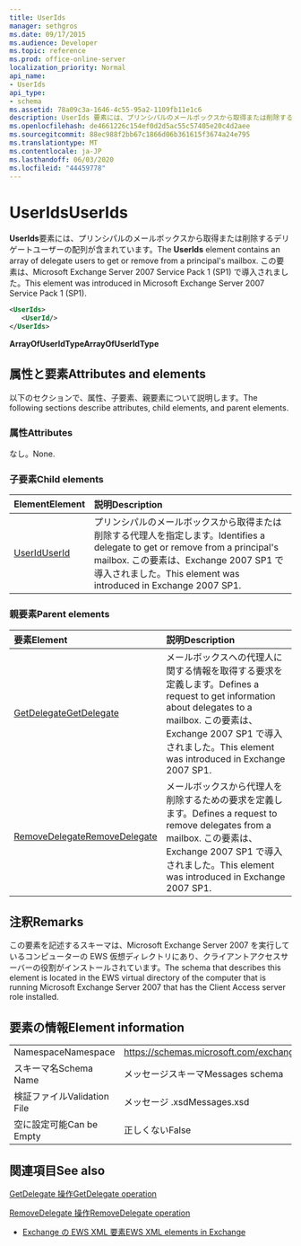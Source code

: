 ```yaml
---
title: UserIds
manager: sethgros
ms.date: 09/17/2015
ms.audience: Developer
ms.topic: reference
ms.prod: office-online-server
localization_priority: Normal
api_name:
- UserIds
api_type:
- schema
ms.assetid: 78a09c3a-1646-4c55-95a2-1109fb11e1c6
description: UserIds 要素には、プリンシパルのメールボックスから取得または削除するデリゲートユーザーの配列が含まれています。 この要素は、Microsoft Exchange Server 2007 Service Pack 1 (SP1) で導入されました。
ms.openlocfilehash: de4661226c154ef0d2d5ac55c57405e20c4d2aee
ms.sourcegitcommit: 88ec988f2bb67c1866d06b361615f3674a24e795
ms.translationtype: MT
ms.contentlocale: ja-JP
ms.lasthandoff: 06/03/2020
ms.locfileid: "44459778"
---
```

# <a name="userids"></a><span data-ttu-id="fa2c8-104">UserIds</span><span class="sxs-lookup"><span data-stu-id="fa2c8-104">UserIds</span></span>

<span data-ttu-id="fa2c8-105">**UserIds**要素には、プリンシパルのメールボックスから取得または削除するデリゲートユーザーの配列が含まれています。</span><span class="sxs-lookup"><span data-stu-id="fa2c8-105">The **UserIds** element contains an array of delegate users to get or remove from a principal's mailbox.</span></span> <span data-ttu-id="fa2c8-106">この要素は、Microsoft Exchange Server 2007 Service Pack 1 (SP1) で導入されました。</span><span class="sxs-lookup"><span data-stu-id="fa2c8-106">This element was introduced in Microsoft Exchange Server 2007 Service Pack 1 (SP1).</span></span> 
  
```xml
<UserIds>
   <UserId/>
</UserIds>
```

 <span data-ttu-id="fa2c8-107">**ArrayOfUserIdType**</span><span class="sxs-lookup"><span data-stu-id="fa2c8-107">**ArrayOfUserIdType**</span></span>
## <a name="attributes-and-elements"></a><span data-ttu-id="fa2c8-108">属性と要素</span><span class="sxs-lookup"><span data-stu-id="fa2c8-108">Attributes and elements</span></span>

<span data-ttu-id="fa2c8-109">以下のセクションで、属性、子要素、親要素について説明します。</span><span class="sxs-lookup"><span data-stu-id="fa2c8-109">The following sections describe attributes, child elements, and parent elements.</span></span>
  
### <a name="attributes"></a><span data-ttu-id="fa2c8-110">属性</span><span class="sxs-lookup"><span data-stu-id="fa2c8-110">Attributes</span></span>

<span data-ttu-id="fa2c8-111">なし。</span><span class="sxs-lookup"><span data-stu-id="fa2c8-111">None.</span></span>
  
### <a name="child-elements"></a><span data-ttu-id="fa2c8-112">子要素</span><span class="sxs-lookup"><span data-stu-id="fa2c8-112">Child elements</span></span>

|<span data-ttu-id="fa2c8-113">**Element**</span><span class="sxs-lookup"><span data-stu-id="fa2c8-113">**Element**</span></span>|<span data-ttu-id="fa2c8-114">**説明**</span><span class="sxs-lookup"><span data-stu-id="fa2c8-114">**Description**</span></span>|
|:-----|:-----|
|[<span data-ttu-id="fa2c8-115">UserId</span><span class="sxs-lookup"><span data-stu-id="fa2c8-115">UserId</span></span>](userid.md) <br/> |<span data-ttu-id="fa2c8-116">プリンシパルのメールボックスから取得または削除する代理人を指定します。</span><span class="sxs-lookup"><span data-stu-id="fa2c8-116">Identifies a delegate to get or remove from a principal's mailbox.</span></span> <span data-ttu-id="fa2c8-117">この要素は、Exchange 2007 SP1 で導入されました。</span><span class="sxs-lookup"><span data-stu-id="fa2c8-117">This element was introduced in Exchange 2007 SP1.</span></span>  <br/> |
   
### <a name="parent-elements"></a><span data-ttu-id="fa2c8-118">親要素</span><span class="sxs-lookup"><span data-stu-id="fa2c8-118">Parent elements</span></span>

|<span data-ttu-id="fa2c8-119">**要素**</span><span class="sxs-lookup"><span data-stu-id="fa2c8-119">**Element**</span></span>|<span data-ttu-id="fa2c8-120">**説明**</span><span class="sxs-lookup"><span data-stu-id="fa2c8-120">**Description**</span></span>|
|:-----|:-----|
|[<span data-ttu-id="fa2c8-121">GetDelegate</span><span class="sxs-lookup"><span data-stu-id="fa2c8-121">GetDelegate</span></span>](getdelegate.md) <br/> |<span data-ttu-id="fa2c8-122">メールボックスへの代理人に関する情報を取得する要求を定義します。</span><span class="sxs-lookup"><span data-stu-id="fa2c8-122">Defines a request to get information about delegates to a mailbox.</span></span> <span data-ttu-id="fa2c8-123">この要素は、Exchange 2007 SP1 で導入されました。</span><span class="sxs-lookup"><span data-stu-id="fa2c8-123">This element was introduced in Exchange 2007 SP1.</span></span>  <br/> |
|[<span data-ttu-id="fa2c8-124">RemoveDelegate</span><span class="sxs-lookup"><span data-stu-id="fa2c8-124">RemoveDelegate</span></span>](removedelegate.md) <br/> |<span data-ttu-id="fa2c8-125">メールボックスから代理人を削除するための要求を定義します。</span><span class="sxs-lookup"><span data-stu-id="fa2c8-125">Defines a request to remove delegates from a mailbox.</span></span> <span data-ttu-id="fa2c8-126">この要素は、Exchange 2007 SP1 で導入されました。</span><span class="sxs-lookup"><span data-stu-id="fa2c8-126">This element was introduced in Exchange 2007 SP1.</span></span>  <br/> |
   
## <a name="remarks"></a><span data-ttu-id="fa2c8-127">注釈</span><span class="sxs-lookup"><span data-stu-id="fa2c8-127">Remarks</span></span>

<span data-ttu-id="fa2c8-128">この要素を記述するスキーマは、Microsoft Exchange Server 2007 を実行しているコンピューターの EWS 仮想ディレクトリにあり、クライアントアクセスサーバーの役割がインストールされています。</span><span class="sxs-lookup"><span data-stu-id="fa2c8-128">The schema that describes this element is located in the EWS virtual directory of the computer that is running Microsoft Exchange Server 2007 that has the Client Access server role installed.</span></span>
  
## <a name="element-information"></a><span data-ttu-id="fa2c8-129">要素の情報</span><span class="sxs-lookup"><span data-stu-id="fa2c8-129">Element information</span></span>

|||
|:-----|:-----|
|<span data-ttu-id="fa2c8-130">Namespace</span><span class="sxs-lookup"><span data-stu-id="fa2c8-130">Namespace</span></span>  <br/> |https://schemas.microsoft.com/exchange/services/2006/messages  <br/> |
|<span data-ttu-id="fa2c8-131">スキーマ名</span><span class="sxs-lookup"><span data-stu-id="fa2c8-131">Schema Name</span></span>  <br/> |<span data-ttu-id="fa2c8-132">メッセージスキーマ</span><span class="sxs-lookup"><span data-stu-id="fa2c8-132">Messages schema</span></span>  <br/> |
|<span data-ttu-id="fa2c8-133">検証ファイル</span><span class="sxs-lookup"><span data-stu-id="fa2c8-133">Validation File</span></span>  <br/> |<span data-ttu-id="fa2c8-134">メッセージ .xsd</span><span class="sxs-lookup"><span data-stu-id="fa2c8-134">Messages.xsd</span></span>  <br/> |
|<span data-ttu-id="fa2c8-135">空に設定可能</span><span class="sxs-lookup"><span data-stu-id="fa2c8-135">Can be Empty</span></span>  <br/> |<span data-ttu-id="fa2c8-136">正しくない</span><span class="sxs-lookup"><span data-stu-id="fa2c8-136">False</span></span>  <br/> |
   
## <a name="see-also"></a><span data-ttu-id="fa2c8-137">関連項目</span><span class="sxs-lookup"><span data-stu-id="fa2c8-137">See also</span></span>



[<span data-ttu-id="fa2c8-138">GetDelegate 操作</span><span class="sxs-lookup"><span data-stu-id="fa2c8-138">GetDelegate operation</span></span>](getdelegate-operation.md)
  
[<span data-ttu-id="fa2c8-139">RemoveDelegate 操作</span><span class="sxs-lookup"><span data-stu-id="fa2c8-139">RemoveDelegate operation</span></span>](removedelegate-operation.md)


- [<span data-ttu-id="fa2c8-140">Exchange の EWS XML 要素</span><span class="sxs-lookup"><span data-stu-id="fa2c8-140">EWS XML elements in Exchange</span></span>](ews-xml-elements-in-exchange.md)

